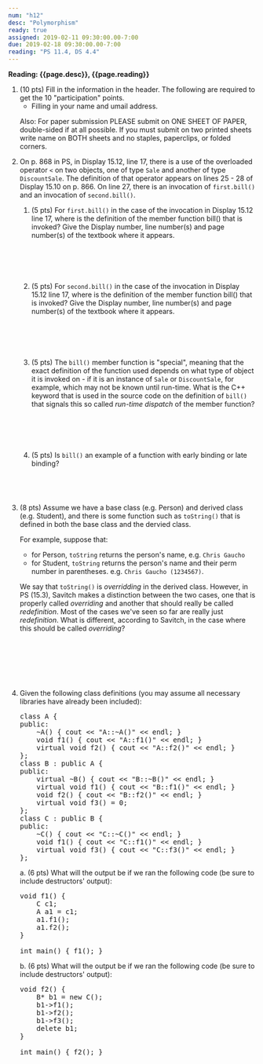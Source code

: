 ```yaml
---
num: "h12"
desc: "Polymorphism"
ready: true
assigned: 2019-02-11 09:30:00.00-7:00
due: 2019-02-18 09:30:00.00-7:00
reading: "PS 11.4, DS 4.4"
---
```


<b>Reading: {{page.desc}}, {{page.reading}}</b>

<ol start="1">

<li>(10 pts) Fill in the information in the header. The following are required to get the 10 "participation" points.
    <ul>
    <li>Filling in your name and umail address.<br /></li>
    </ul>
    <p>Also: For paper submission PLEASE submit on ONE SHEET OF PAPER, double-sided if at all possible. If you must submit on two printed sheets write name on BOTH sheets and no staples, paperclips, or folded corners.<br />
    </p>
 </li>

 <li>On p. 868 in PS, in Display 15.12, line 17, there is a use of the overloaded operator <code>&lt;</code> on two objects, one of type <code>Sale</code> and another of type <code>DiscountSale</code>. The definition of that operator appears on lines 25 - 28 of Display 15.10 on p. 866. On line 27, there is an invocation of <code>first.bill()</code> and an invocation of <code>second.bill()</code>.
<p></p>
<ol>
<li> (5 pts) For <code>first.bill()</code> in the case of the invocation in Display 15.12 line 17, where is the definition of the member function bill() that is invoked? Give the Display number, line number(s) and page number(s) of the textbook where it appears.
<div style="margin-top:5em;">&#160;</div></li>

<li> (5 pts) For <code>second.bill()</code> in the case of the invocation in Display 15.12 line 17, where is the definition of the member function bill() that is invoked? Give the Display number, line number(s) and page number(s) of the textbook where it appears.
<div style="margin-top:5em;">&#160;</div></li>

<li> (5 pts) The <code>bill()</code> member function is "special", meaning that the exact definition of the function used depends on what type of object it is invoked on - if it is an instance of <code>Sale</code> or <code>DiscountSale</code>, for example, which may not be known until run-time.  What is the C++ keyword that is used in the source code on the definition of <code>bill()</code> that signals this so called <em>run-time dispatch</em> of the member function?
<div style="margin-top:5em;">&#160;</div></li>

<li> (5 pts) Is <code>bill()</code> an example of a function with early binding or late binding?
<div style="margin-top:4em;">&#160;</div></li>
</ol>
</li>

<div class="pagebreak"></div>

<li>(8 pts) Assume we have a base class (e.g. Person) and derived class (e.g. Student), and there is some function such as <code>toString()</code> that is defined in both the base class and the dervied class. 

For example, suppose that:
<p></p>
<ul><li> for Person, <code>toString</code> returns the person's name, e.g. <code>Chris Gaucho</code></li>
<li> for Student, <code>toString</code> returns the person's name and their perm number in parentheses. e.g. <code>Chris Gaucho (1234567)</code>. </li></ul>
<p></p>
We say that <code>toString()</code> is <em>overridding</em> in the derived class. However, in PS (15.3), Savitch makes a distinction between the two cases, one that is properly called <em>overriding</em> and another that should really be called <em>redefinition</em>. Most of the cases we've seen so far are really just <em>redefinition</em>. What is different, according to Savitch, in the case where this should be called <em>overriding</em>?
<div style="margin-top:7em;">&#160;</div>
</li>

<li> Given the following class definitions (you may assume all necessary libraries have already been included):

<pre>
class A {
public:
    ~A() { cout << "A::~A()" << endl; }
    void f1() { cout << "A::f1()" << endl; }
    virtual void f2() { cout << "A::f2()" << endl; }
};
class B : public A {
public:
    virtual ~B() { cout << "B::~B()" << endl; }
    virtual void f1() { cout << "B::f1()" << endl; }
    void f2() { cout << "B::f2()" << endl; }
    virtual void f3() = 0;
};
class C : public B {
public:
    ~C() { cout << "C::~C()" << endl; }
    void f1() { cout << "C::f1()" << endl; }
    virtual void f3() { cout << "C::f3()" << endl; }
};
</pre>

a. (6 pts) What will the output be if we ran the following code (be sure to include destructors' output):
<pre>
void f1() {
    C c1;
    A a1 = c1;
    a1.f1();
    a1.f2();
}

int main() { f1(); }
</pre>

b. (6 pts) What will the output be if we ran the following code (be sure to include destructors' output):
<pre>
void f2() {
    B* b1 = new C();
    b1->f1();
    b1->f2();
    b1->f3();
    delete b1;
}

int main() { f2(); }
</pre>
